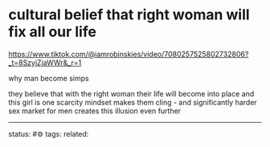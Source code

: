 # cultural belief that right woman will fix all our life
https://www.tiktok.com/@iamrobinskies/video/7080257525802732806?_t=8SzyjZjaWWr&_r=1

why man become simps

they believe that with the right woman their life will become into place
and this girl is one
scarcity mindset makes them cling - and significantly harder sex market for men creates this illusion even further

--- 
status: #⚙️ 
tags: 
related: 